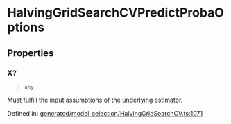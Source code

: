 # HalvingGridSearchCVPredictProbaOptions

## Properties

### X?

> `any`

Must fulfill the input assumptions of the underlying estimator.

Defined in:  [generated/model\_selection/HalvingGridSearchCV.ts:1071](https://github.com/transitive-bullshit/scikit-learn-ts/blob/122b3c0/packages/sklearn/src/generated/model_selection/HalvingGridSearchCV.ts#L1071)
